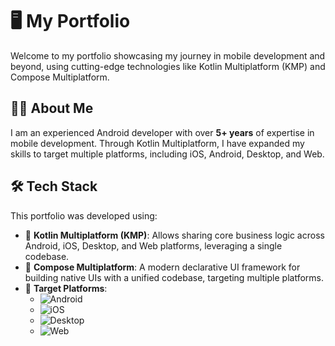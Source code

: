 # 🖥️ My Portfolio

Welcome to my portfolio showcasing my journey in mobile development and beyond, using cutting-edge technologies like Kotlin Multiplatform (KMP) and Compose Multiplatform.

## 👨‍💻 About Me

I am an experienced Android developer with over **5+ years** of expertise in mobile development. Through Kotlin Multiplatform, I have expanded my skills to target multiple platforms, including iOS, Android, Desktop, and Web.

## 🛠️ Tech Stack

This portfolio was developed using:

- 🚀 **Kotlin Multiplatform (KMP)**: Allows sharing core business logic across Android, iOS, Desktop, and Web platforms, leveraging a single codebase.
- 🎨 **Compose Multiplatform**: A modern declarative UI framework for building native UIs with a unified codebase, targeting multiple platforms.
- 📱 **Target Platforms**:
  - ![Android](https://img.shields.io/badge/Android-3DDC84?logo=android&logoColor=white&style=flat-square)
  - ![iOS](https://img.shields.io/badge/iOS-000000?logo=apple&logoColor=white&style=flat-square)
  - ![Desktop](https://img.shields.io/badge/Desktop-0078D6?logo=windows&logoColor=white&style=flat-square)
  - ![Web](https://img.shields.io/badge/Web-4285F4?logo=google-chrome&logoColor=white&style=flat-square)
